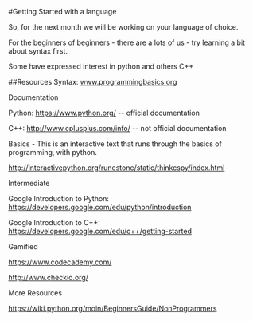 #Getting Started with a language

So, for the next month we will be working on your language of choice.

For the beginners of beginners - there are a lots of us - try learning a bit about syntax first.

Some have expressed interest in python and others C++

##Resources
Syntax: www.programmingbasics.org

Documentation

Python: https://www.python.org/  -- official documentation

C++: http://www.cplusplus.com/info/ -- not official documentation

Basics - This is an interactive text that runs through the basics of programming, with python.

http://interactivepython.org/runestone/static/thinkcspy/index.html

Intermediate

Google Introduction to Python: https://developers.google.com/edu/python/introduction 

Google Introduction to C++: https://developers.google.com/edu/c++/getting-started

Gamified

https://www.codecademy.com/

http://www.checkio.org/

More Resources

https://wiki.python.org/moin/BeginnersGuide/NonProgrammers

